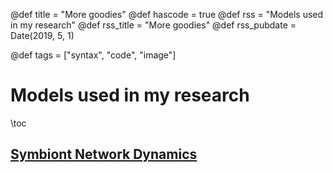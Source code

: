 @def title = "More goodies"
@def hascode = true
@def rss = "Models used in my research"
@def rss_title = "More goodies"
@def rss_pubdate = Date(2019, 5, 1)

@def tags = ["syntax", "code", "image"]

# Models used in my research

\toc


## [Symbiont Network Dynamics](/mymods/Wrep/index.html)
